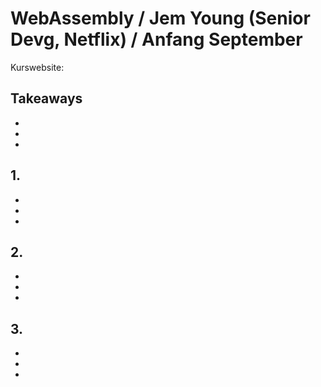 # WebAssembly / Jem Young (Senior Devg, Netflix) / Anfang September

Kurswebsite:

## Takeaways

+
+
+

## 1.

+
+
+

## 2.

+
+
+

## 3.

+
+
+

